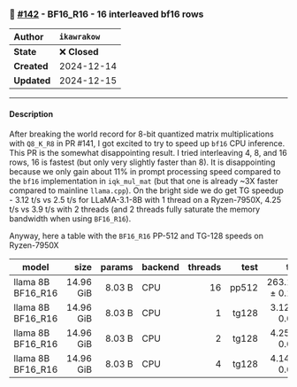 ### 🔀 [#142](https://github.com/ikawrakow/ik_llama.cpp/pull/142) - BF16_R16 - 16 interleaved bf16 rows  

| **Author** | `ikawrakow` |
| :--- | :--- |
| **State** | ❌ **Closed** |
| **Created** | 2024-12-14 |
| **Updated** | 2024-12-15 |

---

#### Description

After breaking the world record for 8-bit quantized matrix multiplications with `Q8_K_R8` in PR #141, I got excited to try to speed up `bf16` CPU inference. This PR is the somewhat disappointing result. I tried interleaving 4, 8, and 16 rows, 16 is fastest (but only very slightly faster than 8). It is disappointing because we only gain about 11% in prompt processing speed compared to the `bf16` implementation in `iqk_mul_mat` (but that one is already ~3X faster compared to mainline `llama.cpp`). On the bright side we do get TG speedup - 3.12 t/s vs 2.5 t/s for LLaMA-3.1-8B with 1 thread on a Ryzen-7950X, 4.25 t/s vs 3.9 t/s with 2 threads (and 2 threads fully saturate the memory bandwidth when using `BF16_R16`).   

Anyway, here a table with the `BF16_R16` PP-512 and TG-128 speeds on Ryzen-7950X

| model                          |       size |     params | backend    | threads |          test |              t/s |
| ------------------------------ | ---------: | ---------: | ---------- | ------: | ------------: | ---------------: |
| llama 8B BF16_R16               |  14.96 GiB |     8.03 B | CPU        |      16 |         pp512 |    263.15 ± 0.19 |
| llama 8B BF16_R16               |  14.96 GiB |     8.03 B | CPU        |       1 |         tg128 |      3.12 ± 0.00 |
| llama 8B BF16_R16               |  14.96 GiB |     8.03 B | CPU        |       2 |         tg128 |      4.25 ± 0.00 |
| llama 8B BF16_R16               |  14.96 GiB |     8.03 B | CPU        |       4 |         tg128 |      4.14 ± 0.00 |